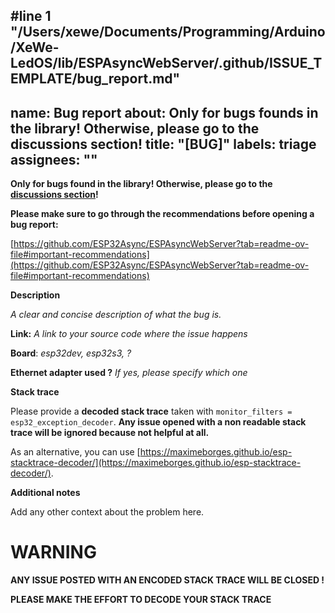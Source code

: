 #line 1 "/Users/xewe/Documents/Programming/Arduino/XeWe-LedOS/lib/ESPAsyncWebServer/.github/ISSUE_TEMPLATE/bug_report.md"
---
name: Bug report
about: Only for bugs founds in the library! Otherwise, please go to the discussions section!
title: "[BUG]"
labels: triage
assignees: ""
---

**Only for bugs found in the library! Otherwise, please go to the [discussions section](https://github.com/ESP32Async/ESPAsyncWebServer/discussions)!**

**Please make sure to go through the recommendations before opening a bug report:**

[https://github.com/ESP32Async/ESPAsyncWebServer?tab=readme-ov-file#important-recommendations](https://github.com/ESP32Async/ESPAsyncWebServer?tab=readme-ov-file#important-recommendations)

**Description**

_A clear and concise description of what the bug is._

**Link:** _A link to your source code where the issue happens_

**Board**: _esp32dev, esp32s3, ?_

**Ethernet adapter used ?** _If yes, please specify which one_

**Stack trace**

Please provide a **decoded stack trace** taken with `monitor_filters = esp32_exception_decoder`.
**Any issue opened with a non readable stack trace will be ignored because not helpful at all.**

As an alternative, you can use [https://maximeborges.github.io/esp-stacktrace-decoder/](https://maximeborges.github.io/esp-stacktrace-decoder/).

**Additional notes**

Add any other context about the problem here.

# WARNING

**ANY ISSUE POSTED WITH AN ENCODED STACK TRACE WILL BE CLOSED !**

**PLEASE MAKE THE EFFORT TO DECODE YOUR STACK TRACE**

